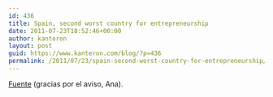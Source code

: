 ```yaml
---
id: 436
title: Spain, second worst country for entrepreneurship
date: 2011-07-23T18:52:46+00:00
author: kanteron
layout: post
guid: https://www.kanteron.com/blog/?p=436
permalink: /2011/07/23/spain-second-worst-country-for-entrepreneurship/
---
```

<a href="https://www.aprendelo.com/noticias/ser-emprendedor-espana-cada-dia-mas-dificil-457398.html" title="Según la OCDE" target="_blank">Fuente</a> (gracias por el aviso, Ana).